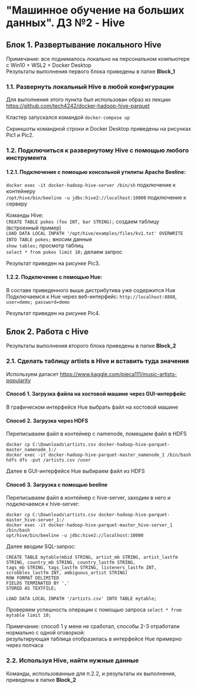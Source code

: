 # "Машинное обучение на больших данных". ДЗ №2 - Hive  

## Блок 1. Развертывание локального Hive  

Примечание: все поднималось локально на персональном компьютере с Win10 + WSL2 + Docker Desktop  
Результаты выполнения первого блока приведены в папке **Block_1**

### 1.1. Развернуть локальный Hive в любой конфигурации  

Для выполнения этого пункта был использован образ из лекции:  
https://github.com/tech4242/docker-hadoop-hive-parquet  

Кластер запускался командой `docker-compose up`

Скриншоты командной строки и Docker Desktop приведены на рисунках Pic1 и Pic2.  

### 1.2. Подключиться к развернутому Hive с помощью любого инструмента  

#### 1.2.1. Подключение с помощью консольной утилиты Apache Beeline:  
`docker exec -it docker-hadoop-hive-server /bin/sh` подключение к контейнеру  
`/opt/hive/bin/beeline -u jdbc:hive2://localhost:10000` подключение к серверу  

Команды Hive:  
`CREATE TABLE pokes (foo INT, bar STRING);`  создаем таблицу (встроенный пример)  
`LOAD DATA LOCAL INPATH '/opt/hive/examples/files/kv1.txt' OVERWRITE INTO TABLE pokes;` вносим данные  
`show tables;` просмотр таблиц  
`select * from pokes limit 10;`  делаем запрос  

Результат приведен на рисунке Pic3.

#### 1.2.2. Подключение с помощью Hue:  

В составе приведенного выше дистрибутива уже содержится Hue  
Подключаемся к Hue через веб-интерфейс: `http://localhost:8888`, `user=demo; password=demo`  

Результат приведен на рисунке Pic4.  



## Блок 2. Работа с Hive  

Результаты выполнения второго блока приведены в папке **Block_2**  

### 2.1. Сделать таблицу artists в Hive и вставить туда значения  

Используем датасет  https://www.kaggle.com/pieca111/music-artists-popularity  

#### Способ 1. Загрузка файла на хостовой машине через GUI-интерфейс    
В графическом интерфейсе Hue выбрать файл на хостовой машине    

#### Способ 2. Загрузка через HDFS    
Переписываем файл в контейнер с namenode, помещаем файл в HDFS  
```
docker cp C:\Downloads\artists.csv docker-hadoop-hive-parquet-master_namenode_1:/
docker exec -it docker-hadoop-hive-parquet-master_namenode_1 /bin/bash
hdfs dfs -put /artists.csv /user
```  
Далее в GUI-интерфейсе Hue выбираем файл из HDFS  

####  Способ 3. Загрузка с помощью beeline  
Переписываем файл в контейнер с hive-server, заходим в него и подключаемся к hive-server:  
```
docker cp C:\Downloads\artists.csv docker-hadoop-hive-parquet-master_hive-server_1:/
docker exec -it docker-hadoop-hive-parquet-master_hive-server_1 /bin/bash
opt/hive/bin/beeline -u jdbc:hive2://localhost:10000
```  
Далее вводим SQL-запрос:
```
CREATE TABLE mytable(mbid STRING, artist_mb STRING, artist_lastfm STRING, country_mb STRING, country_lastfm STRING, 
tags_mb STRING, tags_lastfm STRING, listeners_lastfm INT, scrobbles_lastfm INT, ambiguous_artist STRING)
ROW FORMAT DELIMITED
FIELDS TERMINATED BY ','
STORED AS TEXTFILE;

LOAD DATA LOCAL INPATH '/artists.csv' INTO TABLE mytable;
```  
Проверяем успешность операции с помощью запроса `select * from mytable limit 10;`  

Примечание: способ 1 у меня не сработал, способы 2-3 отработали нормально с одной оговоркой:  
результирующая таблица отобразилась в интерфейсе Hue примерно через полчаса


### 2.2. Используя Hive, найти нужные данные  

Команды, использованные для п.2.2, и результаты их выполнения, приведены в папке **Block_2**
